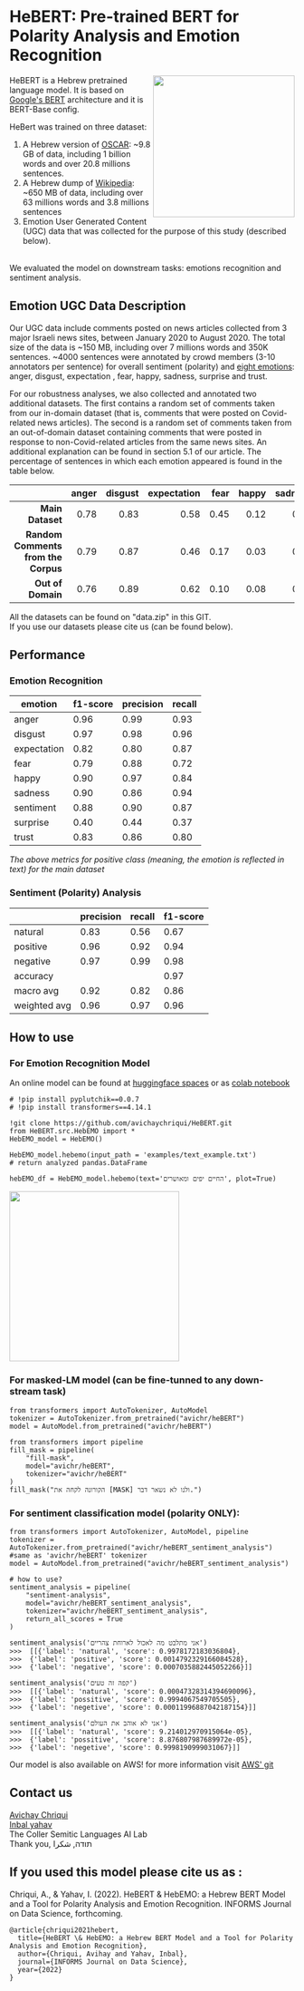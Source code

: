 ﻿# HeBERT: Pre-trained BERT for Polarity Analysis and Emotion Recognition
<img align="right" src="https://github.com/avichaychriqui/HeBERT/blob/main/heBERT_logo.png?raw=true" width="250">
 
HeBERT is a Hebrew pretrained language model. It is based on [Google's BERT](https://arxiv.org/abs/1810.04805) architecture and it is BERT-Base config. <br>

HeBert was trained on three dataset: 
1. A Hebrew version of [OSCAR](https://oscar-corpus.com/): ~9.8 GB of data, including 1 billion words and over 20.8 millions sentences. 
2. A Hebrew dump of [Wikipedia](https://dumps.wikimedia.org/): ~650 MB of data, including over 63 millions words and 3.8 millions sentences
3. Emotion User Generated Content (UGC) data that was collected for the purpose of this study (described below).
<br>
<div>
We evaluated the model on downstream tasks: emotions recognition and sentiment analysis. 

## Emotion UGC Data Description
Our UGC data include comments posted on news articles collected from 3 major Israeli news sites, between January 2020 to August 2020. The total size of the data is ~150 MB, including over 7 millions words and 350K sentences.
~4000 sentences were annotated by crowd members (3-10 annotators per sentence) for overall sentiment (polarity) and [eight emotions](https://en.wikipedia.org/wiki/Robert_Plutchik#Plutchik's_wheel_of_emotions): anger, disgust, expectation , fear, happy, sadness, surprise and trust. 
	
For our robustness analyses, we also collected and annotated two additional datasets. The first contains a random set of comments taken from our in-domain dataset (that is, comments that were posted on Covid-related news articles). The second is a random set of comments taken from an out-of-domain dataset containing comments that were posted in response to non-Covid-related articles from the same news sites. An additional explanation can be found in section 5.1 of our article. 
The percentage of sentences in which each emotion appeared is found in the table below.

|       	   			   | anger | disgust | expectation | fear | happy | sadness | surprise | trust | sentiment |
|------:	   			   |------:|--------:|------------:|-----:|------:|--------:|---------:|------:|-----------|
| **Main Dataset** 			   |  0.78 |    0.83 |        0.58 | 0.45 |  0.12 |    0.59 |     0.17 |  0.11 | 0.25      |
| **Random Comments from the Corpus**	   |  0.79 |	0.87 |        0.46 | 0.17 |  0.03 |    0.30 |     0.00 |  0.03 | 0.02      |
| **Out of Domain**	   |  0.76 |	0.89 |        0.62 | 0.10 |  0.08 |    0.36 |     0.02 |  0.13 | 0.12      |

	
All the datasets can be found on "data.zip" in this GIT. <br>
If you use our datasets please cite us (can be found below).
	
## Performance
### Emotion Recognition
| emotion     | f1-score | precision | recall   |
|-------------|----------|-----------|----------|
|       anger | 0.96 |  0.99 | 0.93 |
|     disgust | 0.97 |  0.98 | 0.96 |
| expectation | 0.82 |  0.80 | 0.87 |
|        fear | 0.79 |  0.88 | 0.72 |
|       happy | 0.90 |  0.97 | 0.84 |
|     sadness | 0.90 |  0.86 | 0.94 |
|   sentiment | 0.88 |  0.90 | 0.87 |
|    surprise | 0.40 |  0.44 | 0.37 |
|       trust | 0.83 |  0.86 | 0.80 |

*The above metrics for positive class (meaning, the emotion is reflected in text) for the main dataset*

### Sentiment (Polarity) Analysis
|              | precision | recall | f1-score |
|--------------|-----------|--------|----------|
| natural      | 0.83      | 0.56   | 0.67     |
| positive     | 0.96      | 0.92   | 0.94     |
| negative     | 0.97      | 0.99   | 0.98     |
| accuracy     |           |        | 0.97     |
| macro avg    | 0.92      | 0.82   | 0.86     |
| weighted avg | 0.96      | 0.97   | 0.96     |

## How to use
### For Emotion Recognition Model
An online model can be found at [huggingface spaces](https://huggingface.co/spaces/avichr/HebEMO_demo) or as [colab notebook](https://colab.research.google.com/drive/1Jw3gOWjwVMcZslu-ttXoNeD17lms1-ff?usp=sharing)
```
# !pip install pyplutchik==0.0.7
# !pip install transformers==4.14.1

!git clone https://github.com/avichaychriqui/HeBERT.git
from HeBERT.src.HebEMO import *
HebEMO_model = HebEMO()

HebEMO_model.hebemo(input_path = 'examples/text_example.txt')
# return analyzed pandas.DataFrame  

hebEMO_df = HebEMO_model.hebemo(text='החיים יפים ומאושרים', plot=True)
```
<img src="https://github.com/avichaychriqui/HeBERT/blob/main/hebEMO1.png?raw=true" width="300" height="300" />


	
### For masked-LM model (can be fine-tunned to any down-stream task)
	from transformers import AutoTokenizer, AutoModel
	tokenizer = AutoTokenizer.from_pretrained("avichr/heBERT")
	model = AutoModel.from_pretrained("avichr/heBERT")
	
	from transformers import pipeline
	fill_mask = pipeline(
	    "fill-mask",
	    model="avichr/heBERT",
	    tokenizer="avichr/heBERT"
	)
	fill_mask("הקורונה לקחה את [MASK] ולנו לא נשאר דבר.")

### For sentiment classification model (polarity ONLY):
	from transformers import AutoTokenizer, AutoModel, pipeline
	tokenizer = AutoTokenizer.from_pretrained("avichr/heBERT_sentiment_analysis") #same as 'avichr/heBERT' tokenizer
	model = AutoModel.from_pretrained("avichr/heBERT_sentiment_analysis")
	
	# how to use?
	sentiment_analysis = pipeline(
	    "sentiment-analysis",
	    model="avichr/heBERT_sentiment_analysis",
	    tokenizer="avichr/heBERT_sentiment_analysis",
	    return_all_scores = True
	)
	
	sentiment_analysis('אני מתלבט מה לאכול לארוחת צהריים')	
	>>>  [[{'label': 'natural', 'score': 0.9978172183036804},
	>>>  {'label': 'positive', 'score': 0.0014792329166084528},
	>>>  {'label': 'negative', 'score': 0.0007035882445052266}]]

	sentiment_analysis('קפה זה טעים')
	>>>  [[{'label': 'natural', 'score': 0.00047328314394690096},
	>>>  {'label': 'possitive', 'score': 0.9994067549705505},
	>>>  {'label': 'negetive', 'score': 0.00011996887042187154}]]

	sentiment_analysis('אני לא אוהב את העולם')
	>>>  [[{'label': 'natural', 'score': 9.214012970915064e-05}, 
	>>>  {'label': 'possitive', 'score': 8.876807987689972e-05}, 
	>>>  {'label': 'negetive', 'score': 0.9998190999031067}]]

	
Our model is also available on AWS! for more information visit [AWS' git](https://github.com/aws-samples/aws-lambda-docker-serverless-inference/tree/main/hebert-sentiment-analysis-inference-docker-lambda)

## Contact us
[Avichay Chriqui](mailto:avichayc@mail.tau.ac.il) <br>
[Inbal yahav](mailto:inbalyahav@tauex.tau.ac.il) <br>
The Coller Semitic Languages AI Lab <br>
Thank you, תודה, شكرا <br>

## If you used this model please cite us as :
Chriqui, A., & Yahav, I. (2022). HeBERT & HebEMO: a Hebrew BERT Model and a Tool for Polarity Analysis and Emotion Recognition. INFORMS Journal on Data Science, forthcoming.
```
@article{chriqui2021hebert,
  title={HeBERT \& HebEMO: a Hebrew BERT Model and a Tool for Polarity Analysis and Emotion Recognition},
  author={Chriqui, Avihay and Yahav, Inbal},
  journal={INFORMS Journal on Data Science},
  year={2022}
}
```

